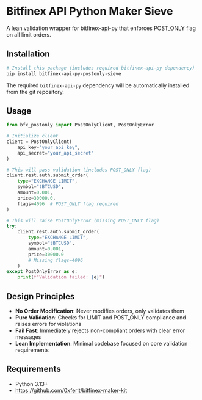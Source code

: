 # Bitfinex API Python Maker Sieve

A lean validation wrapper for bitfinex-api-py that enforces POST_ONLY flag on all limit orders.

## Installation

```bash
# Install this package (includes required bitfinex-api-py dependency)
pip install bitfinex-api-py-postonly-sieve
```

The required `bitfinex-api-py` dependency will be automatically installed from the git repository.

## Usage

```python
from bfx_postonly import PostOnlyClient, PostOnlyError

# Initialize client
client = PostOnlyClient(
    api_key="your_api_key",
    api_secret="your_api_secret"
)

# This will pass validation (includes POST_ONLY flag)
client.rest.auth.submit_order(
    type="EXCHANGE LIMIT",
    symbol="tBTCUSD", 
    amount=0.001,
    price=30000.0,
    flags=4096  # POST_ONLY flag required
)

# This will raise PostOnlyError (missing POST_ONLY flag)
try:
    client.rest.auth.submit_order(
        type="EXCHANGE LIMIT",
        symbol="tBTCUSD",
        amount=0.001, 
        price=30000.0
        # Missing flags=4096
    )
except PostOnlyError as e:
    print(f"Validation failed: {e}")
```

## Design Principles

- **No Order Modification**: Never modifies orders, only validates them
- **Pure Validation**: Checks for LIMIT and POST_ONLY compliance and raises errors for violations  
- **Fail Fast**: Immediately rejects non-compliant orders with clear error messages
- **Lean Implementation**: Minimal codebase focused on core validation requirements

## Requirements

- Python 3.13+
- https://github.com/0xferit/bitfinex-maker-kit